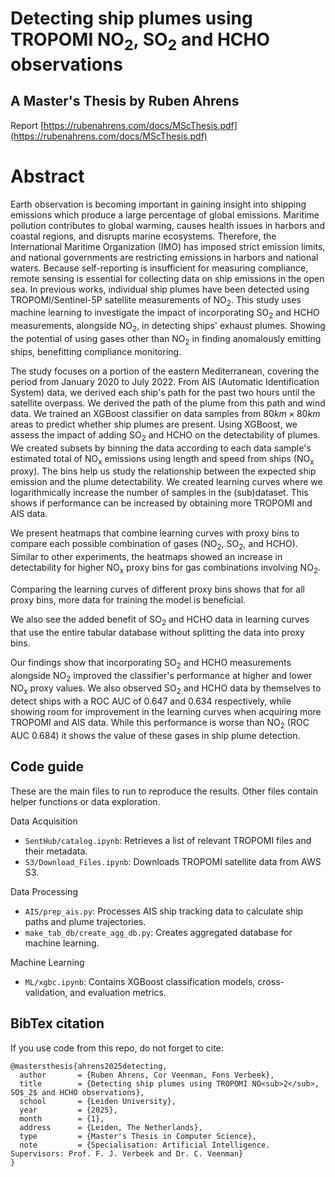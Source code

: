 # Detecting ship plumes using TROPOMI NO<sub>2</sub>, SO<sub>2</sub> and HCHO observations
## A Master's Thesis by Ruben Ahrens
Report [https://rubenahrens.com/docs/MScThesis.pdf](https://rubenahrens.com/docs/MScThesis.pdf)
# Abstract
<!-- % introduction -->
Earth observation is becoming important in gaining insight into shipping emissions which produce a large percentage of global emissions. Maritime pollution contributes to global warming, causes health issues in harbors and coastal regions, and disrupts marine ecosystems. Therefore, the International Maritime Organization (IMO) has imposed strict emission limits, and national governments are restricting emissions in harbors and national waters. Because self-reporting is insufficient for measuring compliance, remote sensing is essential for collecting data on ship emissions in the open sea. In previous works, individual ship plumes have been detected using TROPOMI/Sentinel-5P satellite measurements of NO<sub>2</sub>. This study uses machine learning to investigate the impact of incorporating SO<sub>2</sub> and HCHO measurements, alongside NO<sub>2</sub>, in detecting ships' exhaust plumes. Showing the potential of using gases other than NO<sub>2</sub> in finding anomalously emitting ships, benefitting compliance monitoring.

<!-- % method -->
The study focuses on a portion of the eastern Mediterranean, covering the period from January 2020 to July 2022. From AIS (Automatic Identification System) data, we derived each ship's path for the past two hours until the satellite overpass. We derived the path of the plume from this path and wind data. We trained an XGBoost classifier on data samples from $80km\times 80km$ areas to predict whether ship plumes are present. Using XGBoost, we assess the impact of adding  SO<sub>2</sub> and HCHO on the detectability of plumes. We created subsets by binning the data according to each data sample's estimated total of NO<sub>x</sub> emissions using length and speed from ships (NO<sub>x</sub> proxy). The bins help us study the relationship between the expected ship emission and the plume detectability. We created learning curves where we logarithmically increase the number of samples in the (sub)dataset. This shows if performance can be increased by obtaining more TROPOMI and AIS data.

<!-- % results -->
We present heatmaps that combine learning curves with proxy bins to compare each possible combination of gases (NO<sub>2</sub>, SO<sub>2</sub>, and HCHO). Similar to other experiments, the heatmaps showed an increase in detectability for higher NO<sub>x</sub> proxy bins for gas combinations involving NO<sub>2</sub>.

Comparing the learning curves of different proxy bins shows that for all proxy bins, more data for training the model is beneficial.

We also see the added benefit of SO<sub>2</sub> and HCHO data in learning curves that use the entire tabular database without splitting the data into proxy bins.

<!-- % conclusion -->
Our findings show that incorporating SO<sub>2</sub> and HCHO measurements alongside NO<sub>2</sub> improved the classifier's performance at higher and lower NO<sub>x</sub> proxy values. We also observed SO<sub>2</sub> and HCHO data by themselves to detect ships with a ROC AUC of 0.647 and 0.634 respectively, while showing room for improvement in the learning curves when acquiring more TROPOMI and AIS data. While this performance is worse than NO<sub>2</sub> (ROC AUC 0.684) it shows the value of these gases in ship plume detection.

## Code guide
These are the main files to run to reproduce the results. Other files contain helper functions or data exploration.

Data Acquisition
- `SentHub/catalog.ipynb`: Retrieves a list of relevant TROPOMI files and their metadata.
- `S3/Download_Files.ipynb`: Downloads TROPOMI satellite data from AWS S3.

Data Processing
- `AIS/prep_ais.py`: Processes AIS ship tracking data to calculate ship paths and plume trajectories.
- `make_tab_db/create_agg_db.py`: Creates aggregated database for machine learning.

Machine Learning
- `ML/xgbc.ipynb`: Contains XGBoost classification models, cross-validation, and evaluation metrics.

## BibTex citation
If you use code from this repo, do not forget to cite:

```
@mastersthesis{ahrens2025detecting,
  author       = {Ruben Ahrens, Cor Veenman, Fons Verbeek},
  title        = {Detecting ship plumes using TROPOMI NO<sub>2</sub>, SO$_2$ and HCHO observations},
  school       = {Leiden University},
  year         = {2025},
  month        = {1},
  address      = {Leiden, The Netherlands},
  type         = {Master's Thesis in Computer Science},
  note         = {Specialisation: Artificial Intelligence. Supervisors: Prof. F. J. Verbeek and Dr. C. Veenman}
}
```
